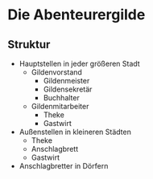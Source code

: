 # Die Abenteurergilde

## Struktur

- Hauptstellen in jeder größeren Stadt
    - Gildenvorstand
        - Gildenmeister
        - Gildensekretär
        - Buchhalter
    - Gildenmitarbeiter
        - Theke
        - Gastwirt
- Außenstellen in kleineren Städten
    - Theke
    - Anschlagbrett
    - Gastwirt
-  Anschlagbretter in Dörfern

